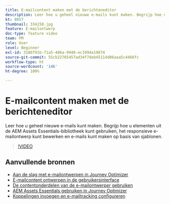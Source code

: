 ```yaml
---
title: E-mailcontent maken met de berichteneditor
description: Leer hoe u geheel nieuwe e-mails kunt maken. Begrijp hoe u elementen uit de AEM Assets Essentials-bibliotheek kunt gebruiken, het responsieve e-mailontwerp kunt bewerken en e-mails kunt maken op basis van sjablonen.
kt: 8057
thumbnail: 334150.jpg
feature: E-mailontwerp
doc-type: feature video
team: PM
role: User
level: Beginner
exl-id: 3186f91b-71a5-486a-9948-ec1994a19874
source-git-commit: 55cb22765457ad34f7deb45114d06aaa5c4466fc
workflow-type: ht
source-wordcount: '146'
ht-degree: 100%

---
```


# E-mailcontent maken met de berichteneditor

Leer hoe u geheel nieuwe e-mails kunt maken. Begrijp hoe u elementen uit de AEM Assets Essentials-bibliotheek kunt gebruiken, het responsieve e-mailontwerp kunt bewerken en e-mails kunt maken op basis van sjablonen.

>[!VIDEO](https://video.tv.adobe.com/v/334150?quality=12)

## Aanvullende bronnen

* [Aan de slag met e-mailontwerpen in Journey Optimizer](https://experienceleague.adobe.com/docs/journey-optimizer/using/create-messages/email-designer/design-emails.html?lang=nl)
* [E-mailcontent ontwerpen in de gebruikersinterface](https://experienceleague.adobe.com/docs/journey-optimizer/using/create-messages/email-designer/create-email-content.html?lang=nl)
* [De contentonderdelen van de e-mailontwerper gebruiken](https://experienceleague.adobe.com/docs/journey-optimizer/using/create-messages/email-designer/content-components.html?lang=nl)
* [AEM Assets Essentials gebruiken in Journey Optimizer](https://experienceleague.adobe.com/docs/journey-optimizer/using/create-messages/assets-essentials.html?lang=nl)
* [Koppelingen invoegen en e-mailtracking configureren](https://experienceleague.adobe.com/docs/journey-optimizer/using/reporting/message-tracking.html?lang=nl)
